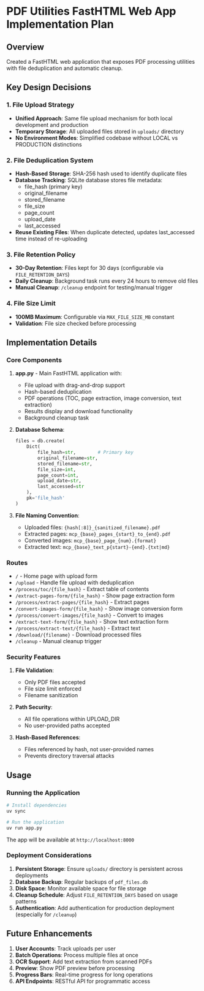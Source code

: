# PDF Utilities FastHTML Web App Implementation Plan

## Overview
Created a FastHTML web application that exposes PDF processing utilities with file deduplication and automatic cleanup.

## Key Design Decisions

### 1. File Upload Strategy
- **Unified Approach**: Same file upload mechanism for both local development and production
- **Temporary Storage**: All uploaded files stored in `uploads/` directory
- **No Environment Modes**: Simplified codebase without LOCAL vs PRODUCTION distinctions

### 2. File Deduplication System
- **Hash-Based Storage**: SHA-256 hash used to identify duplicate files
- **Database Tracking**: SQLite database stores file metadata:
  - file_hash (primary key)
  - original_filename
  - stored_filename
  - file_size
  - page_count
  - upload_date
  - last_accessed
- **Reuse Existing Files**: When duplicate detected, updates last_accessed time instead of re-uploading

### 3. File Retention Policy
- **30-Day Retention**: Files kept for 30 days (configurable via `FILE_RETENTION_DAYS`)
- **Daily Cleanup**: Background task runs every 24 hours to remove old files
- **Manual Cleanup**: `/cleanup` endpoint for testing/manual trigger

### 4. File Size Limit
- **100MB Maximum**: Configurable via `MAX_FILE_SIZE_MB` constant
- **Validation**: File size checked before processing

## Implementation Details

### Core Components

1. **app.py** - Main FastHTML application with:
   - File upload with drag-and-drop support
   - Hash-based deduplication
   - PDF operations (TOC, page extraction, image conversion, text extraction)
   - Results display and download functionality
   - Background cleanup task

2. **Database Schema**:
   ```python
   files = db.create(
       Dict(
           file_hash=str,        # Primary key
           original_filename=str,
           stored_filename=str,
           file_size=int,
           page_count=int,
           upload_date=str,
           last_accessed=str
       ),
       pk='file_hash'
   )
   ```

3. **File Naming Convention**:
   - Uploaded files: `{hash[:8]}_{sanitized_filename}.pdf`
   - Extracted pages: `mcp_{base}_pages_{start}_to_{end}.pdf`
   - Converted images: `mcp_{base}_page_{num}.{format}`
   - Extracted text: `mcp_{base}_text_p{start}-{end}.{txt|md}`

### Routes

- `/` - Home page with upload form
- `/upload` - Handle file upload with deduplication
- `/process/toc/{file_hash}` - Extract table of contents
- `/extract-pages-form/{file_hash}` - Show page extraction form
- `/process/extract-pages/{file_hash}` - Extract pages
- `/convert-images-form/{file_hash}` - Show image conversion form
- `/process/convert-images/{file_hash}` - Convert to images
- `/extract-text-form/{file_hash}` - Show text extraction form
- `/process/extract-text/{file_hash}` - Extract text
- `/download/{filename}` - Download processed files
- `/cleanup` - Manual cleanup trigger

### Security Features

1. **File Validation**:
   - Only PDF files accepted
   - File size limit enforced
   - Filename sanitization

2. **Path Security**:
   - All file operations within UPLOAD_DIR
   - No user-provided paths accepted

3. **Hash-Based References**:
   - Files referenced by hash, not user-provided names
   - Prevents directory traversal attacks

## Usage

### Running the Application

```bash
# Install dependencies
uv sync

# Run the application
uv run app.py
```

The app will be available at `http://localhost:8000`

### Deployment Considerations

1. **Persistent Storage**: Ensure `uploads/` directory is persistent across deployments
2. **Database Backup**: Regular backups of `pdf_files.db`
3. **Disk Space**: Monitor available space for file storage
4. **Cleanup Schedule**: Adjust `FILE_RETENTION_DAYS` based on usage patterns
5. **Authentication**: Add authentication for production deployment (especially for `/cleanup`)

## Future Enhancements

1. **User Accounts**: Track uploads per user
2. **Batch Operations**: Process multiple files at once
3. **OCR Support**: Add text extraction from scanned PDFs
4. **Preview**: Show PDF preview before processing
5. **Progress Bars**: Real-time progress for long operations
6. **API Endpoints**: RESTful API for programmatic access